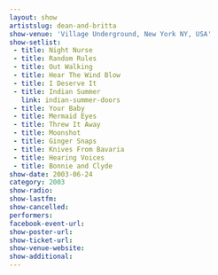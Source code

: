 ```yaml
---
layout: show
artistslug: dean-and-britta
show-venue: 'Village Underground, New York NY, USA'
show-setlist: 
 - title: Night Nurse
 - title: Random Rules
 - title: Out Walking
 - title: Hear The Wind Blow
 - title: I Deserve It
 - title: Indian Summer
   link: indian-summer-doors
 - title: Your Baby
 - title: Mermaid Eyes
 - title: Threw It Away
 - title: Moonshot
 - title: Ginger Snaps
 - title: Knives From Bavaria
 - title: Hearing Voices
 - title: Bonnie and Clyde
show-date: 2003-06-24
category: 2003
show-radio: 
show-lastfm: 
show-cancelled: 
performers: 
facebook-event-url: 
show-poster-url: 
show-ticket-url: 
show-venue-website: 
show-additional: 
---
```


